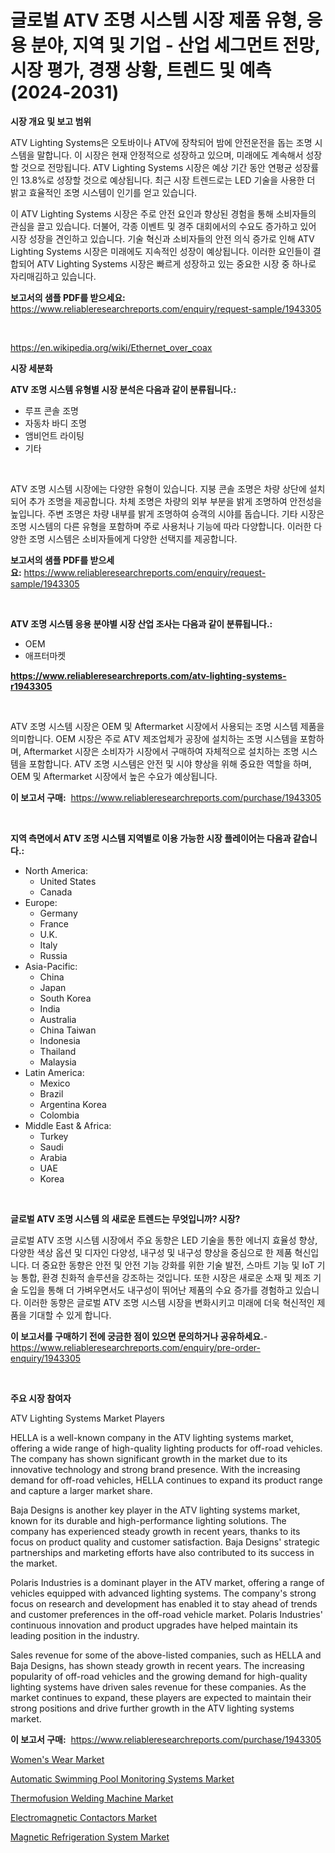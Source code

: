 <p><h1>글로벌 ATV 조명 시스템 시장 제품 유형, 응용 분야, 지역 및 기업 - 산업 세그먼트 전망, 시장 평가, 경쟁 상황, 트렌드 및 예측 (2024-2031)</h1></p><p><strong>시장 개요 및 보고 범위</strong></p>
<p><p>ATV Lighting Systems은 오토바이나 ATV에 장착되어 밤에 안전운전을 돕는 조명 시스템을 말합니다. 이 시장은 현재 안정적으로 성장하고 있으며, 미래에도 계속해서 성장할 것으로 전망됩니다. ATV Lighting Systems 시장은 예상 기간 동안 연평균 성장률인 13.8%로 성장할 것으로 예상됩니다. 최근 시장 트렌드로는 LED 기술을 사용한 더 밝고 효율적인 조명 시스템이 인기를 얻고 있습니다. </p><p>이 ATV Lighting Systems 시장은 주로 안전 요인과 향상된 경험을 통해 소비자들의 관심을 끌고 있습니다. 더불어, 각종 이벤트 및 경주 대회에서의 수요도 증가하고 있어 시장 성장을 견인하고 있습니다. 기술 혁신과 소비자들의 안전 의식 증가로 인해 ATV Lighting Systems 시장은 미래에도 지속적인 성장이 예상됩니다. 이러한 요인들이 결합되어 ATV Lighting Systems 시장은 빠르게 성장하고 있는 중요한 시장 중 하나로 자리매김하고 있습니다.</p></p>
<p><strong>보고서의 샘플 PDF를 받으세요:</strong> <a href="https://www.reliableresearchreports.com/enquiry/request-sample/1943305">https://www.reliableresearchreports.com/enquiry/request-sample/1943305</a></p>
<p>&nbsp;</p>
<p><a href="https://en.wikipedia.org/wiki/Ethernet_over_coax">https://en.wikipedia.org/wiki/Ethernet_over_coax</a></p>
<p><strong>시장 세분화</strong></p>
<p><strong>ATV 조명 시스템 유형별 시장 분석은 다음과 같이 분류됩니다.:</strong></p>
<p><ul><li>루프 콘솔 조명</li><li>자동차 바디 조명</li><li>앰비언트 라이팅</li><li>기타</li></ul></p>
<p>&nbsp;</p>
<p><p>ATV 조명 시스템 시장에는 다양한 유형이 있습니다. 지붕 콘솔 조명은 차량 상단에 설치되어 추가 조명을 제공합니다. 차체 조명은 차량의 외부 부분을 밝게 조명하여 안전성을 높입니다. 주변 조명은 차량 내부를 밝게 조명하여 승객의 시야를 돕습니다. 기타 시장은 조명 시스템의 다른 유형을 포함하며 주로 사용처나 기능에 따라 다양합니다. 이러한 다양한 조명 시스템은 소비자들에게 다양한 선택지를 제공합니다.</p></p>
<p><strong>보고서의 샘플 PDF를 받으세요:</strong>&nbsp;<a href="https://www.reliableresearchreports.com/enquiry/request-sample/1943305">https://www.reliableresearchreports.com/enquiry/request-sample/1943305</a></p>
<p>&nbsp;</p>
<p><strong> ATV 조명 시스템 응용 분야별 시장 산업 조사는 다음과 같이 분류됩니다.:</strong></p>
<p><ul><li>OEM</li><li>애프터마켓</li></ul></p>
<p><strong><a href="https://www.reliableresearchreports.com/atv-lighting-systems-r1943305">https://www.reliableresearchreports.com/atv-lighting-systems-r1943305</a></strong></p>
<p>&nbsp;</p>
<p><p>ATV 조명 시스템 시장은 OEM 및 Aftermarket 시장에서 사용되는 조명 시스템 제품을 의미합니다. OEM 시장은 주로 ATV 제조업체가 공장에 설치하는 조명 시스템을 포함하며, Aftermarket 시장은 소비자가 시장에서 구매하여 자체적으로 설치하는 조명 시스템을 포함합니다. ATV 조명 시스템은 안전 및 시야 향상을 위해 중요한 역할을 하며, OEM 및 Aftermarket 시장에서 높은 수요가 예상됩니다.</p></p>
<p><strong>이 보고서 구매:</strong>&nbsp; <a href="https://www.reliableresearchreports.com/purchase/1943305">https://www.reliableresearchreports.com/purchase/1943305</a></p>
<p>&nbsp;</p>
<p><strong>지역 측면에서 ATV 조명 시스템 지역별로 이용 가능한 시장 플레이어는 다음과 같습니다.:</strong></p>
<p><ul>
    <li>
        North America:
        <ul>
            <li>United States</li>
            <li>Canada</li>
        </ul>
    </li>
    <li>
        Europe:
        <ul>
            <li>Germany</li>
            <li>France</li>
            <li>U.K.</li>
            <li>Italy</li>
            <li>Russia</li>
        </ul>
    </li>
    <li>
        Asia-Pacific:
        <ul>
            <li>China</li>
            <li>Japan</li>
            <li>South Korea</li>
            <li>India</li>
            <li>Australia</li>
            <li>China Taiwan</li>
            <li>Indonesia</li>
            <li>Thailand</li>
            <li>Malaysia</li>
        </ul>
    </li>
    <li>
        Latin America:
        <ul>
            <li>Mexico</li>
            <li>Brazil</li>
            <li>Argentina Korea</li>
            <li>Colombia</li>
        </ul>
    </li>
    <li>
        Middle East & Africa:
        <ul>
            <li>Turkey</li>
            <li>Saudi</li>
            <li>Arabia</li>
            <li>UAE</li>
            <li>Korea</li>
        </ul>
    </li>
    </ul></p>
<p>&nbsp;</p>
<p><strong>글로벌 ATV 조명 시스템 의 새로운 트렌드는 무엇입니까? 시장?</strong></p>
<p><p>글로벌 ATV 조명 시스템 시장에서 주요 동향은 LED 기술을 통한 에너지 효율성 향상, 다양한 색상 옵션 및 디자인 다양성, 내구성 및 내구성 향상을 중심으로 한 제품 혁신입니다. 더 중요한 동향은 안전 및 안전 기능 강화를 위한 기술 발전, 스마트 기능 및 IoT 기능 통합, 환경 친화적 솔루션을 강조하는 것입니다. 또한 시장은 새로운 소재 및 제조 기술 도입을 통해 더 가벼우면서도 내구성이 뛰어난 제품의 수요 증가를 경험하고 있습니다. 이러한 동향은 글로벌 ATV 조명 시스템 시장을 변화시키고 미래에 더욱 혁신적인 제품을 기대할 수 있게 합니다.</p></p>
<p><strong>이 보고서를 구매하기 전에 궁금한 점이 있으면 문의하거나 공유하세요.</strong>- <a href="https://www.reliableresearchreports.com/enquiry/pre-order-enquiry/1943305">https://www.reliableresearchreports.com/enquiry/pre-order-enquiry/1943305</a></p>
<p>&nbsp;</p>
<p><strong>주요 시장 참여자</strong></p>
<p><p>ATV Lighting Systems Market Players</p><p>HELLA is a well-known company in the ATV lighting systems market, offering a wide range of high-quality lighting products for off-road vehicles. The company has shown significant growth in the market due to its innovative technology and strong brand presence. With the increasing demand for off-road vehicles, HELLA continues to expand its product range and capture a larger market share.</p><p>Baja Designs is another key player in the ATV lighting systems market, known for its durable and high-performance lighting solutions. The company has experienced steady growth in recent years, thanks to its focus on product quality and customer satisfaction. Baja Designs' strategic partnerships and marketing efforts have also contributed to its success in the market.</p><p>Polaris Industries is a dominant player in the ATV market, offering a range of vehicles equipped with advanced lighting systems. The company's strong focus on research and development has enabled it to stay ahead of trends and customer preferences in the off-road vehicle market. Polaris Industries' continuous innovation and product upgrades have helped maintain its leading position in the industry.</p><p>Sales revenue for some of the above-listed companies, such as HELLA and Baja Designs, has shown steady growth in recent years. The increasing popularity of off-road vehicles and the growing demand for high-quality lighting systems have driven sales revenue for these companies. As the market continues to expand, these players are expected to maintain their strong positions and drive further growth in the ATV lighting systems market.</p></p>
<p><strong>이 보고서 구매:</strong>&nbsp;&nbsp;<a href="https://www.reliableresearchreports.com/purchase/1943305">https://www.reliableresearchreports.com/purchase/1943305</a></p>
<p><p><a href="https://github.com/mandarincruisesvn/Market-Research-Report-List-1/blob/main/womens-wear-market.md">Women's Wear Market</a></p><p><a href="https://github.com/RichRobinson5/Market-Research-Report-List-6/blob/main/automatic-swimming-pool-monitoring-systems-market.md">Automatic Swimming Pool Monitoring Systems Market</a></p><p><a href="https://issuu.com/reportprime-2/docs/thermofusion-welding-machine-market-size-2030.pptx">Thermofusion Welding Machine Market</a></p><p><a href="https://www.linkedin.com/pulse/electromagnetic-contactors-market-ndash-industry-trends-forecast-5edlf">Electromagnetic Contactors Market</a></p><p><a href="https://www.linkedin.com/pulse/magnetic-refrigeration-system-market-size-growth-trends-dlmte">Magnetic Refrigeration System Market</a></p></p>
